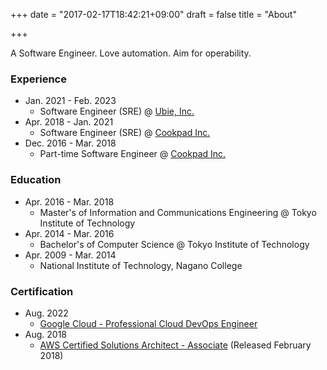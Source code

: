 +++
date = "2017-02-17T18:42:21+09:00"
draft = false
title = "About"

+++

A Software Engineer. Love automation. Aim for operability.

### Experience

- Jan. 2021 - Feb. 2023
    - Software Engineer (SRE) @ [Ubie, Inc.](https://ubie.life/)
- Apr. 2018 - Jan. 2021
    - Software Engineer (SRE) @ [Cookpad Inc.](https://info.cookpad.com/)
- Dec. 2016 - Mar. 2018
    - Part-time Software Engineer @ [Cookpad Inc.](https://info.cookpad.com/)

### Education

- Apr. 2016 - Mar. 2018
    - Master's of Information and Communications Engineering @ Tokyo Institute of Technology
- Apr. 2014 - Mar. 2016
    - Bachelor's of Computer Science @ Tokyo Institute of Technology
- Apr. 2009 - Mar. 2014
    - National Institute of Technology, Nagano College

### Certification

- Aug. 2022
    - [Google Cloud - Professional Cloud DevOps Engineer](https://cloud.google.com/certification/cloud-devops-engineer)
- Aug. 2018
    - [AWS Certified Solutions Architect - Associate](https://aws.amazon.com/certification/certified-solutions-architect-associate/) (Released February 2018)
